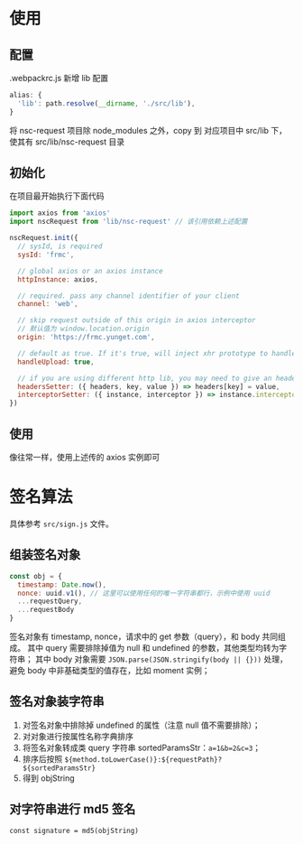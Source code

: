 # 使用

## 配置

.webpackrc.js 新增 lib 配置
```js
alias: {
  'lib': path.resolve(__dirname, './src/lib'),
}
```

将 nsc-request 项目除 node_modules 之外，copy 到 对应项目中 src/lib 下，使其有 src/lib/nsc-request 目录

## 初始化

在项目最开始执行下面代码

```js
import axios from 'axios'
import nscRequest from 'lib/nsc-request' // 该引用依赖上述配置

nscRequest.init({
  // sysId, is required
  sysId: 'frmc',

  // global axios or an axios instance
  httpInstance: axios, 

  // required. pass any channel identifier of your client
  channel: 'web', 

  // skip request outside of this origin in axios interceptor
  // 默认值为 window.location.origin
  origin: 'https://frmc.yunget.com', 

  // default as true. If it's true, will inject xhr prototype to handle file upload
  handleUpload: true,

  // if you are using different http lib, you may need to give an headersSetter and an interceptorSetter function
  headersSetter: ({ headers, key, value }) => headers[key] = value,
  interceptorSetter: ({ instance, interceptor }) => instance.interceptors.request.use(interceptor)
})
```

## 使用

像往常一样，使用上述传的 axios 实例即可


# 签名算法

具体参考 `src/sign.js` 文件。

## 组装签名对象

```js
const obj = {
  timestamp: Date.now(),
  nonce: uuid.v1(), // 这里可以使用任何的唯一字符串都行，示例中使用 uuid
  ...requestQuery,
  ...requestBody
}
```

签名对象有 timestamp, nonce，请求中的 get 参数（query），和 body 共同组成。
其中 query 需要排除掉值为 null 和 undefined 的参数，其他类型均转为字符串；
其中 body 对象需要 `JSON.parse(JSON.stringify(body || {}))` 处理，避免 body 中非基础类型的值存在，比如 moment 实例；

## 签名对象装字符串

1. 对签名对象中排除掉 undefined 的属性（注意 null 值不需要排除）；
2. 对对象进行按属性名称字典排序
3. 将签名对象转成类 query 字符串 sortedParamsStr：`a=1&b=2&c=3`；
3. 排序后按照 `${method.toLowerCase()}:${requestPath}?${sortedParamsStr}`
4. 得到 objString

## 对字符串进行 md5 签名

`const signature = md5(objString)`